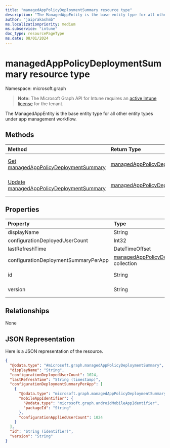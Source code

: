 ```yaml
---
title: "managedAppPolicyDeploymentSummary resource type"
description: "The ManagedAppEntity is the base entity type for all other entity types under app management workflow."
author: "jaiprakashmb"
ms.localizationpriority: medium
ms.subservice: "intune"
doc_type: resourcePageType
ms.date: 08/01/2024
---
```


# managedAppPolicyDeploymentSummary resource type

Namespace: microsoft.graph

> **Note:** The Microsoft Graph API for Intune requires an [active Intune license](https://go.microsoft.com/fwlink/?linkid=839381) for the tenant.

The ManagedAppEntity is the base entity type for all other entity types under app management workflow.

## Methods
|Method|Return Type|Description|
|:---|:---|:---|
|[Get managedAppPolicyDeploymentSummary](../api/intune-mam-managedapppolicydeploymentsummary-get.md)|[managedAppPolicyDeploymentSummary](../resources/intune-mam-managedapppolicydeploymentsummary.md)|Read properties and relationships of the [managedAppPolicyDeploymentSummary](../resources/intune-mam-managedapppolicydeploymentsummary.md) object.|
|[Update managedAppPolicyDeploymentSummary](../api/intune-mam-managedapppolicydeploymentsummary-update.md)|[managedAppPolicyDeploymentSummary](../resources/intune-mam-managedapppolicydeploymentsummary.md)|Update the properties of a [managedAppPolicyDeploymentSummary](../resources/intune-mam-managedapppolicydeploymentsummary.md) object.|

## Properties
|Property|Type|Description|
|:---|:---|:---|
|displayName|String||
|configurationDeployedUserCount|Int32||
|lastRefreshTime|DateTimeOffset||
|configurationDeploymentSummaryPerApp|[managedAppPolicyDeploymentSummaryPerApp](../resources/intune-mam-managedapppolicydeploymentsummaryperapp.md) collection||
|id|String|Key of the entity.|
|version|String|Version of the entity.|

## Relationships
None

## JSON Representation
Here is a JSON representation of the resource.
<!-- {
  "blockType": "resource",
  "keyProperty": "id",
  "@odata.type": "microsoft.graph.managedAppPolicyDeploymentSummary"
}
-->
``` json
{
  "@odata.type": "#microsoft.graph.managedAppPolicyDeploymentSummary",
  "displayName": "String",
  "configurationDeployedUserCount": 1024,
  "lastRefreshTime": "String (timestamp)",
  "configurationDeploymentSummaryPerApp": [
    {
      "@odata.type": "microsoft.graph.managedAppPolicyDeploymentSummaryPerApp",
      "mobileAppIdentifier": {
        "@odata.type": "microsoft.graph.androidMobileAppIdentifier",
        "packageId": "String"
      },
      "configurationAppliedUserCount": 1024
    }
  ],
  "id": "String (identifier)",
  "version": "String"
}
```